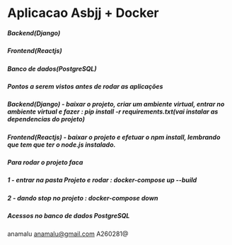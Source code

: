 # Aplicacao Asbjj + Docker 




##### Backend(Django)
##### Frontend(Reactjs)
##### Banco de dados(PostgreSQL)


##### Pontos a serem vistos antes de rodar as aplicações
##### Backend(Django) - baixar o projeto, criar um ambiente virtual, entrar no ambiente virtual e fazer : pip install -r requirements.txt(vai instalar as dependencias do projeto)
##### Frontend(Reactjs) - baixar o projeto e efetuar o npm install, lembrando que tem que ter o node.js instalado.


##### Para rodar o projeto faca ##### 
##### 1 - entrar na pasta Projeto e rodar : docker-compose up --build
##### 2 - dando stop no projeto : docker-compose down

##### Acessos no banco de dados PostgreSQL #####
anamalu
anamalu@gmail.com
A260281@
